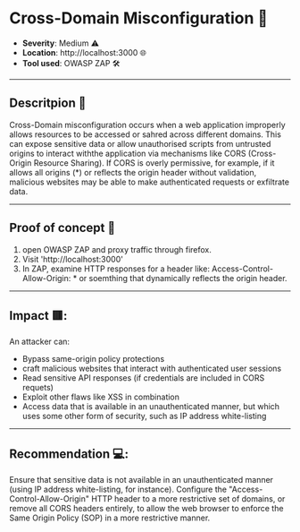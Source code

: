 # Cross-Domain Misconfiguration 📝

- **Severity**: Medium ⚠️
- **Location**: http://localhost:3000 🌐
- **Tool used**: OWASP ZAP 🛠️ 

---

## Descritpion 📖

Cross-Domain misconfiguration occurs when a web application improperly allows resources to be accessed or sahred across different domains. This can expose sensitive data or allow unauthorised scripts from untrusted origins to interact withthe application via mechanisms like CORS (Cross-Origin Resource Sharing). 
If CORS is overly permissive, for example, if it allows all origins (*) or reflects the origin header without validation, malicious websites may be able to make authenticated requests or exfiltrate data.

---

## Proof of concept 🧪

1. open OWASP ZAP and proxy traffic through firefox.
2. Visit 'http://localhost:3000'
3. In ZAP, examine HTTP responses for a header like: Access-Control-Allow-Origin: * or soemthing that dynamically reflects the origin header.

---

## Impact 🟥:

An attacker can:
- Bypass same-origin policy protections
- craft malicious websites that interact with authenticated user sessions
- Read sensitive API responses (if credentials are included in CORS requets)
- Exploit other flaws like XSS in combination
- Access data that is available in an unauthenticated manner, but which uses some other form of security, such as IP address white-listing

---

## Recommendation 💻:

Ensure that sensitive data is not available in an unauthenticated manner (using IP address white-listing, for instance).
Configure the "Access-Control-Allow-Origin" HTTP header to a more restrictive set of domains, or remove all CORS headers entirely, to allow the web browser to enforce the Same Origin Policy (SOP) in a more restrictive manner.

